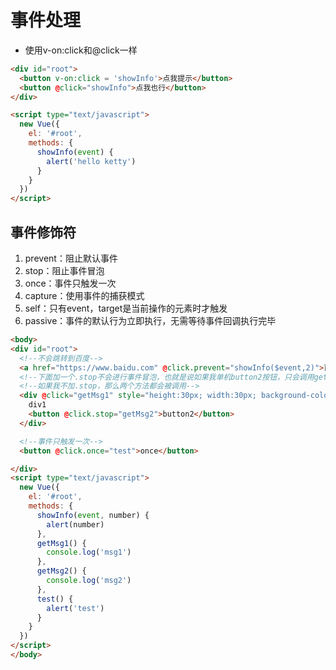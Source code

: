 # 事件处理

- 使用v-on:click和@click一样

```html
<div id="root">
  <button v-on:click = 'showInfo'>点我提示</button>
  <button @click="showInfo">点我也行</button>
</div>

<script type="text/javascript">
  new Vue({
    el: '#root',
    methods: {
      showInfo(event) {
        alert('hello ketty')
      }
    }
  })
</script>
```

## 事件修饰符

1. prevent：阻止默认事件
2. stop：阻止事件冒泡
3. once：事件只触发一次
4. capture：使用事件的捕获模式
5. self：只有event，target是当前操作的元素时才触发
6. passive：事件的默认行为立即执行，无需等待事件回调执行完毕

```html
<body>
<div id="root">
  <!--不会跳转到百度-->
  <a href="https://www.baidu.com" @click.prevent="showInfo($event,2)">百度</a>
  <!--下面加一个.stop不会进行事件冒泡，也就是说如果我单机button2按钮，只会调用getMsg2，不会调用getMsg1.-->
  <!--如果我不加.stop，那么两个方法都会被调用-->
  <div @click="getMsg1" style="height:30px; width:30px; background-color:red; margin: 10px">
    div1
    <button @click.stop="getMsg2">button2</button>
  </div>

  <!--事件只触发一次-->
  <button @click.once="test">once</button>

</div>
<script type="text/javascript">
  new Vue({
    el: '#root',
    methods: {
      showInfo(event, number) {
        alert(number)
      },
      getMsg1() {
        console.log('msg1')
      },
      getMsg2() {
        console.log('msg2')
      },
      test() {
        alert('test')
      }
    }
  })
</script>
</body>
```